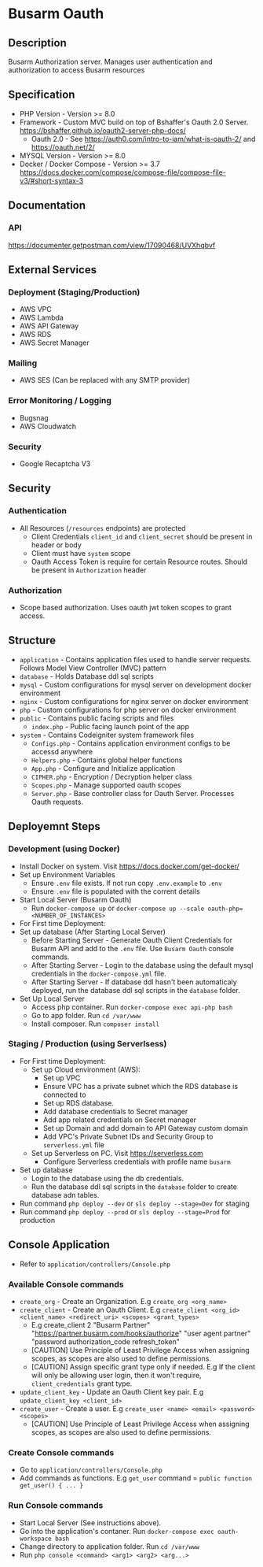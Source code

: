 # Busarm Oauth

## Description

Busarm Authorization server. Manages user authentication and authorization to access Busarm resources

## Specification

- PHP Version - Version >= 8.0
- Framework - Custom MVC build on top of Bshaffer's Oauth 2.0 Server. https://bshaffer.github.io/oauth2-server-php-docs/
  - Oauth 2.0 - See https://auth0.com/intro-to-iam/what-is-oauth-2/ and https://oauth.net/2/
- MYSQL Version - Version >= 8.0
- Docker / Docker Compose - Version >= 3.7 https://docs.docker.com/compose/compose-file/compose-file-v3/#short-syntax-3

## Documentation

### API

https://documenter.getpostman.com/view/17090468/UVXhqbvf

## External Services

### Deployment (Staging/Production)

- AWS VPC
- AWS Lambda
- AWS API Gateway
- AWS RDS
- AWS Secret Manager

### Mailing

- AWS SES (Can be replaced with any SMTP provider)

### Error Monitoring / Logging

- Bugsnag
- AWS Cloudwatch

### Security

- Google Recaptcha V3

## Security

### Authentication

- All Resources (`/resources` endpoints) are protected
  - Client Credentials `client_id` and `client_secret` should be present in header or body
  - Client must have `system` scope
  - Oauth Access Token is require for certain Resource routes. Should be present in `Authorization` header

### Authorization

- Scope based authorization. Uses oauth jwt token scopes to grant access.

## Structure

- `application` - Contains application files used to handle server requests. Follows Model View Controller (MVC) pattern
- `database` - Holds Database ddl sql scripts
- `mysql` - Custom configurations for mysql server on development docker environment
- `nginx` - Custom configurations for nginx server on docker environment
- `php` - Custom configurations for php server on docker environment
- `public` - Contains public facing scripts and files
  - `index.php` - Public facing launch point of the app
- `system` - Contains Codeigniter system framework files
  - `Configs.php` - Contains application environment configs to be accessd anywhere
  - `Helpers.php` - Contains global helper functions
  - `App.php` - Configure and Initialize application
  - `CIPHER.php` - Encryption / Decryption helper class
  - `Scopes.php` - Manage supported oauth scopes
  - `Server.php` - Base controller class for Oauth Server. Processes Oauth requests.

## Deployemnt Steps

### Development (using Docker)

- Install Docker on system. Visit https://docs.docker.com/get-docker/
- Set up Environment Variables
  - Ensure `.env` file exists. If not run copy `.env.example` to `.env`
  - Ensure `.env` file is populated with the corrent details
- Start Local Server (Busarm Oauth)
  - Run `docker-compose up` or `docker-compose up --scale oauth-php=<NUMBER_OF_INSTANCES>`
- For First time Deployment:
- Set up database (After Starting Local Server)
  - Before Starting Server - Generate Oauth Client Credentials for Busarm API and add to the `.env` file. Use `Busarm Oauth` console commands.
  - After Starting Server - Login to the database using the default mysql credentials in the `docker-compose.yml` file.
  - After Starting Server - If database ddl hasn't been automaticaly deployed, run the database ddl sql scripts in the `database` folder.
- Set Up Local Server
  - Access php container. Run `docker-compose exec api-php bash`
  - Go to app folder. Run `cd /var/www`
  - Install composer. Run `composer install`

### Staging / Production (using Serverlsess)

- For First time Deployment:
  - Set up Cloud environment (AWS):
    - Set up VPC
    - Ensure VPC has a private subnet which the RDS database is connected to
    - Set up RDS database.
    - Add database credentials to Secret manager
    - Add app related credentials on Secret manager
    - Set up Domain and add domain to API Gateway custom domain
    - Add VPC's Private Subnet IDs and Security Group to `serverless.yml` file
  - Set up Serverless on PC. Visit https://serverless.com
    - Configure Serverless credentials with profile name `busarm`
- Set up database
  - Login to the database using the db credentials.
  - Run the database ddl sql scripts in the `database` folder to create database adn tables.
- Run command `php deploy --dev` or `sls deploy --stage=Dev` for staging
- Run command `php deploy --prod` or `sls deploy --stage=Prod` for production

## Console Application

- Refer to `application/controllers/Console.php`

### Available Console commands

- `create_org` - Create an Organization. E.g `create_org <org_name>`
- `create_client` - Create an Oauth Client. E.g `create_client <org_id> <client_name> <redirect_uri> <scopes> <grant_types>`
  - E.g create_client 2 "Busarm Partner" "https://partner.busarm.com/hooks/authorize" "user agent partner" "password authorization_code refresh_token"
  - [CAUTION] Use Principle of Least Privilege Access when assigning scopes, as scopes are also used to define permissions.
  - [CAUTION] Assign specific grant type only if needed. E.g If the client will only be allowing user login, then it won't require, `client_credentials` grant type.
- `update_client_key` - Update an Oauth Client key pair. E.g `update_client_key <client_id>`
- `create_user` - Create a user. E.g `create_user <name> <email> <password> <scopes>`
  - [CAUTION] Use Principle of Least Privilege Access when assigning scopes, as scopes are also used to define permissions.

### Create Console commands

- Go to `application/controllers/Console.php`
- Add commands as functions. E.g `get_user` command = `public function get_user() { ... }`

### Run Console commands

- Start Local Server (See instructions above).
- Go into the application's contaner. Run `docker-compose exec oauth-workspace bash`
- Change directory to application folder. Run `cd /var/www`
- Run `php console <command> <arg1> <arg2> <arg...>`
